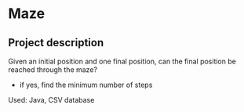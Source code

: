 # Maze

Project description
--------------
Given an initial position and one final position, can the final position be reached through the maze? 
- if yes, find the minimum number of steps

Used: Java, CSV database
